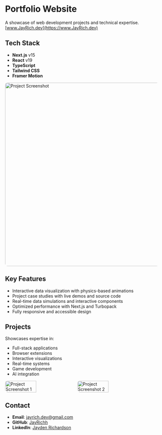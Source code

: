 # Portfolio Website

A showcase of web development projects and technical expertise. <br>
[www.JayRich.dev](https://www.JayRich.dev)

## Tech Stack

- **Next.js** v15
- **React** v19
- **TypeScript**
- **Tailwind CSS**
- **Framer Motion**

<img src="https://github.com/user-attachments/assets/b747b8b6-b061-4437-becb-1f33e16a093c" alt="Project Screenshot" width="600" style="border-radius: 8px;" />

## Key Features

- Interactive data visualization with physics-based animations
- Project case studies with live demos and source code
- Real-time data simulations and interactive components
- Optimized performance with Next.js and Turbopack
- Fully responsive and accessible design

## Projects

Showcases expertise in:

- Full-stack applications
- Browser extensions
- Interactive visualizations
- Real-time systems
- Game development
- AI integration

<div style="display: flex; gap: 10px;">
  <img src="https://github.com/user-attachments/assets/09660814-211c-46ea-b354-e39d38dafe8a" alt="Project Screenshot 1" width="45%" style="border-radius: 8px;" />
  <img src="https://github.com/user-attachments/assets/91cac9d9-8e29-4080-a4c8-a0355ce1d834" alt="Project Screenshot 2" width="45%" style="border-radius: 8px;" />
</div>

## Contact

- **Email**: [jayrich.dev@gmail.com](mailto:jayrich.dev@gmail.com)
- **GitHub**: [JayRichh](https://github.com/JayRichh)
- **LinkedIn**: [Jayden Richardson](https://linkedin.com/in/jaydenrichardson)
